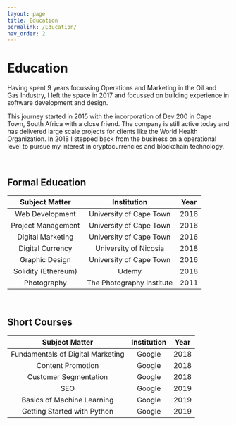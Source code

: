 ```yaml
---
layout: page
title: Education
permalink: /Education/
nav_order: 2
---
```


# Education

Having spent 9 years focussing Operations and Marketing in the Oil and Gas Industry, I left the space in 2017 and focussed on building experience in software development and design. 

This journey started in 2015 with the incorporation of Dev 200 in Cape Town, South Africa with a close friend. The company is still active today and has delivered large scale projects for clients like the World Health Organization. In 2018 I stepped back from the business on a operational level to pursue my interest in cryptocurrencies and blockchain technology.

<br>

## Formal Education

|    Subject Matter   |        Institution        | Year |
|:-------------------:|:-------------------------:|:----:|
|   Web Development   |  University of Cape Town  | 2016 |
|  Project Management |  University of Cape Town  | 2016 |
|  Digital Marketing  |  University of Cape Town  | 2016 |
|   Digital Currency  |   University of Nicosia   | 2018 |
|    Graphic Design   |  University of Cape Town  | 2016 |
| Solidity (Ethereum) |           Udemy           | 2018 |
|     Photography     | The Photography Institute | 2011 |

<br>


## Short Courses

|           Subject Matter          | Institution | Year |
|:---------------------------------:|:-----------:|:----:|
| Fundamentals of Digital Marketing |    Google   | 2018 |
|         Content Promotion         |    Google   | 2018 |
|       Customer Segmentation       |    Google   | 2018 |
|                SEO                |    Google   | 2019 |
|     Basics of Machine Learning    |    Google   | 2019 |
|    Getting Started with Python    |    Google   | 2019 |

